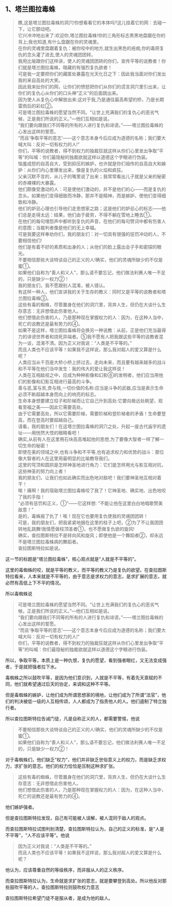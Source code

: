 <h2>1、塔兰图拉毒蛛</h2><blockquote data-pid="cmn0NWxY">瞧,这是塔兰图拉毒蛛的洞穴!你想看看它的本体吗?这儿挂着它的网：去碰一下，让它颤动吧。<br>它兴冲冲地出来了:欢迎你,塔兰图拉毒蛛!你的三角形标志黑黑地盘踞在你的背上;我也知道,有什么盘踞在你的灵魂里。<br>在你的灵魂里盘踞着复仇：被你咬中的地方,就生出黑色的疮痂,你的毒把复仇的念头灌了进去,使人的灵魂团团转。<br>我用比喻跟你们这样讲，使人的灵魂团团转的你们，宣传平等的说教者！你们就是塔兰图拉毒蛛，暗藏的有强烈复仇欲者！<br>可是我一定要把你们的藏匿处暴露在光天化日之下：因此我当面对你们发出我的来自高处的大笑。<br>因此我来扯你们的网，让你们的愤怒把你们从你们的谎言洞穴里引出来，让你们的复仇心从你们的口头禅“正义”的后面跳出来。<br>因为使人从复仇心中解放出来:这对于我,乃是通往最高希望的桥，乃是长期雷雨后的彩虹②。<br>可是塔兰图拉毒蛛的愿望当然不同。“让世上充满我们的复仇心的恶劣气候，正是我们所说的正义。”—他们互相如是说。<br>“我们要向跟我们不同等的所有的人进行复仇和诽谤。”——塔兰图拉毒蛛的心发出这样的誓愿。<br>“而且‘争取平等的意志’——这个意志本身今后应成为道德的名称；我们要大喊大叫：反对一切有权力的人!”<br>你们，平等的说教者，得不到权力的独裁狂就这样从你们心里发出争取“平等”的叫喊：你们最隐秘的独裁欲就这样以道德这个字眼进行伪装。<br>恼羞成怒的自高自大，受到抑压的嫉妒，也许就是你们祖传的自高自大和嫉妒：从你们内心里爆发出来，像是复仇的火焰和疯狂。<br>父亲沉默不言的，从儿子的嘴里说了出来；我常常看出儿子就是父亲的秘密的赤裸裸的大暴露。<br>他们颇像受激动的人：可是使他们激动的，并不是他们的心——而是复仇的念头。如果他们变得细致而冷静，那并不是精神，而是嫉妒，使他们变得细致和冷静。<br>他们的妒忌心理也引导他们走思想家之路；这是他们的妒忌心的标志——他们总是走得太远：结果，他们由于疲劳，不得不躺在雪地上睡去①。<br>在他们的每句埋怨声中都听到复仇的声音，在他们的每句赞词中都有伤害人的意图；当裁判者像是他们的无上幸福。<br>可是我要这样奉劝你们，我的朋友们：对一切具有很强的惩罚冲动的人，不要相信他们!<br>他们是有着不好的素质和出身的人；从他们的脸上露出会子手和密探的眼光。<br>不要相信那些大谈特谈自己的正义的人!确实，他们的灵魂所缺少的不仅是蜜①。<br>如果他们自称为“善人和义人”，那么请不要忘记，他们做法利赛人唯一不足的，只是缺少一权力②！<br>我的朋友们，我不愿跟别人混淆，被人错认。<br>有这样一种人，他们宣讲我的关于生存的教义：同时又是平等的说教者和塔兰图拉毒蛛③。<br>这些有毒的蜘蛛，尽管置身在他们的洞穴里，背弃人生，但仍在大谈什么生存意志：无非想借此伤害他人。<br>他们想借此伤害的人，乃是那种现在掌握权力的人：因为，在这种人当中，死亡的说教还是最有势力的④。<br>如果不是这样，塔兰图拉毒蛛将会换另一种说教：从前，正是他们充当最得力的诽谤世界者和烧死异端者。⑤我不愿有人把我跟这些平等的说教者混为一谈，混淆不清。因为正义对我说：“人类是不平等的。”<br>而且人类也不应该平等！如果我不这样说，那么我对超人的爱又算是什么呢？<br>人类应当从千百座大桥小桥上挤过去，走向未来，而且要有越来越多的战斗和不平等在他们当中发生：我的伟大的爱让我这样说！<br>人类在互相敌视之中，应成为种种影像和幻影⑥的发明者，他们应当用他们的影像和幻影互相进行最高的斗争。<br>善与恶,富与贫,贵与贱,一切价值的名称:应当是斗争的武器,应当是表示生命必须不断超越本身而向上的响亮的标志。<br>生命本身想要建立柱子和阶梯而让它自己升到高处:它要向极远处眺望，观看至福之美——因此它需要高处。<br>由于它需要高处，所以它需要阶梯，需要阶梯和登阶梯者的矛盾！生命要登高，而在登高时要超越自己。<br>请看，我的朋友们！在这塔兰图拉毒蛛的洞穴之处，升起一座古代庙宇的遗址——用恍然大悟的眼睛看吧！<br>确实,从前有人在这里用石块高高堆起他的思想,为了要像大智者一样了解一切生命的秘密！<br>即使在美的领域之中,也有斗争和不平等,也有追求权力和优势的战斗：那位像大智者的人在这里用最明显的比喻教导我们。<br>这里的穹顶和圆拱是怎样神圣地进行角力：它们是怎样用光与影互相对抗，这些神圣的努力向上者！<br>我的朋友们，让我们也如此确实而出色地对敌吧！我们要神圣地互相对着干！<br>唉！痛啊！我的宿敌塔兰图拉毒蛛咬了我了！它神圣地、确实地、出色地咬了我的手指！<br>“必须有惩罚和正义，①”——它这样想: “不能让他在这里白白地唱歌赞美敌意！”<br>是的，毒蛛报了仇了！唉！现在它也要用复仇使我的灵魂团团转！<br>可是，我的朋友们，把我紧紧地捆在这里的柱子上吧，②为了不让我团团转地乱跳舞!我情愿做柱顶圣者①，也不愿做复仇欲的旋风!<br>确实，查拉图斯特拉不是转向风和旋风；即使他是一个舞蹈者②，却永远不是塔兰图拉毒蛛病的舞蹈者。<br>查拉图斯特拉如是说。</blockquote><p data-pid="AKmYARwH">这一节的标题是“塔兰图拉毒蛛”，核心观点就是“人就是不平等的”。</p><p data-pid="_VCBoeTi">这里的毒蜘蛛的咬，就是平等的教义，而平等的教义乃是复仇的欲望。在查拉图斯特拉看来，人本来就是不平等的，由于意志是求权力的意志，是求扩展的意志，就必然有高低上下不平的情况。</p><p data-pid="DzoxUVRd">所以毒蜘蛛说</p><blockquote data-pid="kuthlw6d">可是塔兰图拉毒蛛的愿望当然不同。“让世上充满我们的复仇心的恶劣气候，正是我们所说的正义。”—他们互相如是说。<br>“我们要向跟我们不同等的所有的人进行复仇和诽谤。”——塔兰图拉毒蛛的心发出这样的誓愿。<br>“而且‘争取平等的意志’——这个意志本身今后应成为道德的名称；我们要大喊大叫：反对一切有权力的人!”<br>你们，平等的说教者，得不到权力的独裁狂就这样从你们心里发出争取“平等”的叫喊：你们最隐秘的独裁欲就这样以道德这个字眼进行伪装。</blockquote><p data-pid="ARMf79ks">所以，争取平等，本质上是一种仇恨，复仇的愿望，看到强者眼红，又无法变成强者，于是就把强者拉下水。</p><p data-pid="NPgJmNny">毒蜘蛛之所以鼓吹平等，是因为他们意识到，人就是不平等，有着先天禀赋的不同，他们就希望通过后天的协定，来调和这种不平等。</p><p data-pid="_giiuiaI">但是毒蜘蛛的嫉妒，让他们成为所谓思想家的境地，让他们成为了所谓“法官”，他们的判决被低一级的人互相传颂，人人都成为了指责他人的人。他们遏制了特立独行者。</p><p data-pid="_xiMAbpG">所以查拉图斯特拉告诫门徒，凡是自称正义的人，都需要警惕，他说</p><blockquote data-pid="n34q1gsK">不要相信那些大谈特谈自己的正义的人!确实，他们的灵魂所缺少的不仅是蜜①。<br>如果他们自称为“善人和义人”，那么请不要忘记，他们做法利赛人唯一不足的，只是缺少一权力②！</blockquote><p data-pid="-fJ8YJxc">对于毒蜘蛛们，他们缺乏“权力”，他们并非缺乏世俗意义上的权力，而是缺乏求权力，求扩张的意志。他们的权力恰恰是压制这种求扩张。</p><blockquote data-pid="ggcRWxNK">这些有毒的蜘蛛，尽管置身在他们的洞穴里，背弃人生，但仍在大谈什么生存意志：无非想借此伤害他人。<br>他们想借此伤害的人，乃是那种现在掌握权力的人：因为，在这种人当中，死亡的说教还是最有势力的④。</blockquote><p data-pid="nF5v9C8p">他们嫉妒强者。</p><p data-pid="l1dW-h3i">但是查拉图斯特拉发现，自己有可能被人误解，被人混同于敌人的观点。</p><p data-pid="KZazc9-F">而查拉图斯特拉试图判别清楚，查拉图斯特拉认为，自己的正义的标准，是“人是不平等”，“人不应该平等”。他说</p><blockquote data-pid="5-JEBFQy">因为正义对我说：“人类是不平等的。”<br>而且人类也不应该平等！如果我不这样说，那么我对超人的爱又算是什么呢？</blockquote><p data-pid="zEj8n3Yl">他认为，应该尊重自然的等级秩序，而非服从人的正义秩序。</p><p data-pid="wNqm0j_U">而查拉图斯特拉认为，生命就是求扩张的意志，就是要攀登到高处。所以他反对那些鼓吹平等的人，查拉图斯特拉则鼓吹权力意志</p><p data-pid="I5lL19Kw">查拉图斯特拉希望门徒不是服从者，是成为他的敌人。</p><p></p><p></p><p></p><p></p><p></p><p></p><p></p><p></p><p></p><p></p><p></p><p></p>